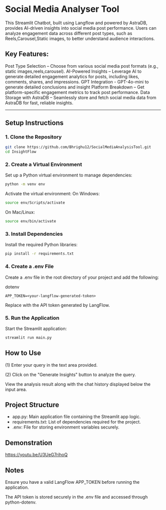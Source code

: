 # Social Media Analyser Tool
This Streamlit Chatbot, built using Langflow and powered by AstraDB, provides AI-driven insights into social media post performance. Users can analyze engagement data across different post types, such as Reels,Carousel,Static images, to better understand audience interactions.
## Key Features:
Post Type Selection – Choose from various social media post formats (e.g., static images,reels,carousel).
AI-Powered Insights – Leverage AI to generate detailed engagement analytics for posts, including likes, comments, shares, and impressions.
GPT Integration - GPT-4o-mini to generate detailed conclusions and insight
Platform Breakdown – Get platform-specific engagement metrics to track post performance.
Data Storage with AstraDB – Seamlessly store and fetch social media data from AstraDB for fast, reliable insights.

---

## Setup Instructions

### 1. Clone the Repository
```bash
git clone https://github.com/Bhrighu12/SocialMediaAnalysisTool.git
cd InsightFlow
```

### 2. Create a Virtual Environment
Set up a Python virtual environment to manage dependencies:
```bash
python -m venv env

```
Activate the virtual environment:
On Windows:
```bash
source env/Scripts/activate
```
On Mac/Linux:
```bash
source env/bin/activate
```

### 3. Install Dependencies
Install the required Python libraries:

```bash
pip install -r requirements.txt
```
### 4. Create a .env File
Create a .env file in the root directory of your project and add the following:

dotenv
```
APP_TOKEN=<your-langflow-generated-token>
```
Replace <your-langflow-generated-token> with the API token generated by LangFlow.

### 5. Run the Application
Start the Streamlit application:

```bash
streamlit run main.py
```

## How to Use
(1) Enter your query in the text area provided.

(2) Click on the "Generate Insights" button to analyze the query.

View the analysis result along with the chat history displayed below the input area.

## Project Structure
- app.py: Main application file containing the Streamlit app logic.
- requirements.txt: List of dependencies required for the project.
- .env: File for storing environment variables securely.

## Demonstration
https://youtu.be/U3UeG7rihoQ

## Notes
Ensure you have a valid LangFlow APP_TOKEN before running the application.

The API token is stored securely in the .env file and accessed through python-dotenv.
